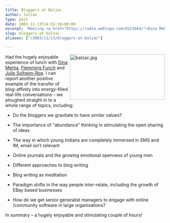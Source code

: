 ```yaml
---
title: Bloggers at Balzac
author: Julian
type: post
date: 2003-11-13T14:55:36+00:00
excerpt: 'Meeting <a href="https://radio.weblogs.com/0121664/">Dina Mehta</a>, <a href="https://ming.tv/">Flemming Funch</a> and  <a href="https://scarletjewels.com/">Julie Solheim-Roe</a> for lunch.'
slug: bloggers-at-balzac 
aliases: ["/2003/11/13/bloggers-at-balzac"]

---
```

<img class="floatright" alt="balzac.jpg" src="https://www.synesthesia.co.uk/blog/images/balzac.jpg" width="300" height="144" border="0" align="right" />
  
Had the hugely enjoyable experience of lunch with [Dina Mehta][1], [Flemming Funch][2] and [Julie Solheim-Roe][3]. I can report another positive example of the transfer of blog-affinity into energy-filled real-life conversations &#8211; we ploughed straight in to a whole range of topics, including:

* Do the bloggers we gravitate to have similar values?
  
* The importance of &#8220;abundance&#8221; thinking in stimulating the open sharing of ideas
  
* The way in which young Indians are completely immersed in SMS and IM, email isn&#8217;t relevant
  
* Online journals and the growing emotional openness of young men
  
* Different approaches to blog writing
  
* Blog writing as meditation
  
* Paradigm shifts in the way people inter-relate, including the growth of EBay based businesses
  
* How do we get senior generalist managers to engage with online /community software in large organisations?

In summary &#8211; a hugely enjoyable and stimulating couple of hours!

 [1]: https://radio.weblogs.com/0121664/
 [2]: https://ming.tv/
 [3]: https://scarletjewels.com/